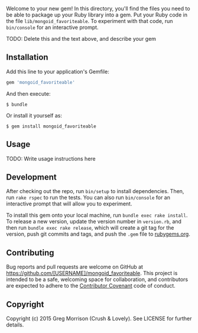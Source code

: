 Welcome to your new gem! In this directory, you'll find the files you need to be able to package up your Ruby library into a gem. Put your Ruby code in the file `lib/mongoid_favoriteable`. To experiment with that code, run `bin/console` for an interactive prompt.

TODO: Delete this and the text above, and describe your gem

## Installation

Add this line to your application's Gemfile:

```ruby
gem 'mongoid_favoriteable'
```

And then execute:

    $ bundle

Or install it yourself as:

    $ gem install mongoid_favoriteable

## Usage

TODO: Write usage instructions here

## Development

After checking out the repo, run `bin/setup` to install dependencies. Then, run `rake rspec` to run the tests. You can also run `bin/console` for an interactive prompt that will allow you to experiment.

To install this gem onto your local machine, run `bundle exec rake install`. To release a new version, update the version number in `version.rb`, and then run `bundle exec rake release`, which will create a git tag for the version, push git commits and tags, and push the `.gem` file to [rubygems.org](https://rubygems.org).

## Contributing

Bug reports and pull requests are welcome on GitHub at https://github.com/[USERNAME]/mongoid_favoriteable. This project is intended to be a safe, welcoming space for collaboration, and contributors are expected to adhere to the [Contributor Covenant](contributor-covenant.org) code of conduct.


## Copyright

Copyright (c) 2015 Greg Morrison (Crush & Lovely). See LICENSE for further details.


